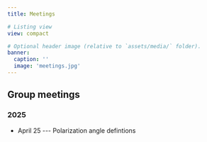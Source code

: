 ```yaml
---
title: Meetings

# Listing view
view: compact

# Optional header image (relative to `assets/media/` folder).
banner:
  caption: ''
  image: 'meetings.jpg'
---
```


## Group meetings

### 2025

 * April 25 --- Polarization angle defintions



